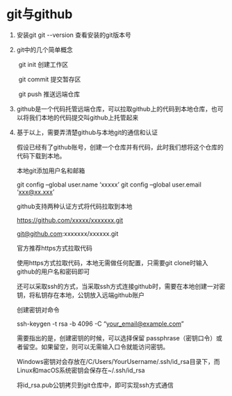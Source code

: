 # git与github

1. 安装git   git --version 查看安装的git版本号

2. git中的几个简单概念

   ​     git init  创建工作区

   ​     git commit   提交暂存区

   ​     git push  推送远端仓库

3. github是一个代码托管远端仓库，可以拉取github上的代码到本地仓库，也可以将我们本地的代码提交叫github上托管起来

4. 基于以上，需要弄清楚github与本地git的通信和认证

    假设已经有了github账号，创建一个仓库并有代码，此时我们想将这个仓库的代码下载到本地。

   

   本地git添加用户名和邮箱

   git config –global user.name ‘xxxxx’ 
   git config –global user.email ‘xxx@xx.xxx’
   
   
   
   github支持两种认证方式将代码拉取到本地
   
   https://github.com/xxxxx/xxxxxxx.git
   
   git@github.com:xxxxxxx/xxxxxx.git
   
   官方推荐https方式拉取代码
   
   使用https方式拉取代码，本地无需做任何配置，只需要git clone时输入github的用户名和密码即可
   
   还可以采取ssh的方式，当采取ssh方式连接github时，需要在本地创建一对密钥，将私钥存在本地，公钥放入远端github账户
   
   
   
   创建密钥对命令
   
   ssh-keygen -t rsa -b 4096 -C “your_email@example.com”
   
   需要指出的是，创建密钥的时候，可以选择保留 passphrase（密钥口令）或者留空。如果留空，则可以无需输入口令就能访问密钥。
   
   Windows密钥对会存放在/C/Users/YourUsername/.ssh/id_rsa目录下，而Linux和macOS系统密钥会保存在~/.ssh/id_rsa
   
   将id_rsa.pub公钥拷贝到git仓库中，即可实现ssh方式通信
   
   
   
   
   
   
   
   
   
   